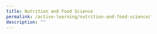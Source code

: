 ```yaml
---
title: Nutrition and Food Science
permalink: /active-learning/nutrition-and-food-science/
description: ""
---
```

